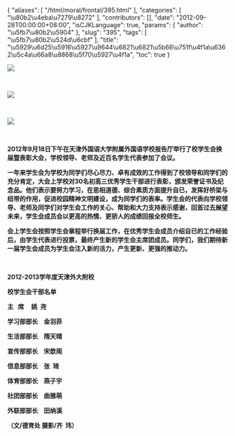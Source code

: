 {
    "aliases": [
        "/html/moral/frontal/395.html"
    ],
    "categories": [
        "\u80b2\u4eba\u7279\u8272"
    ],
    "contributors": [],
    "date": "2012-09-28T00:00:00+08:00",
    "isCJKLanguage": true,
    "params": {
        "author": "\u5fb7\u80b2\u5904"
    },
    "slug": "395",
    "tags": [
        "\u5fb7\u80b2\u524d\u6cbf"
    ],
    "title": "\u5929\u6d25\u5916\u5927\u9644\u6821\u6821\u5b66\u751f\u4f1a\u6362\u5c4a\u66a8\u8868\u5f70\u5927\u4f1a",
    "toc": true
}

**![](https://cdn.tfls.online/mirror/full/3adedfd64b2e7573b6efe0ffef8bbbfe61b14e35.jpg)**




  




**![](https://cdn.tfls.online/mirror/full/18878c8741d1573252533abbe285f1b01a847ab0.jpg)**




  




**![](https://cdn.tfls.online/mirror/full/1d97477ccf80eaf0f7852b35f8c61dc41cbaf4dd.jpg)**




  




**2012年9月18日下午在天津外国语大学附属外国语学校报告厅举行了校学生会换届暨表彰大会，学校领导、老师及近百名学生代表参加了会议。**




**一年来学生会为学校为同学们尽心尽力、卓有成效的工作得到了校领导和同学们的充分肯定，大会上学校对30名初高三优秀学生干部进行表彰，颁发荣誉证书及纪念品。他们表示要努力学习，在思相道德、综合素质方面提升自已，发挥好桥梁与纽带的作用，促进校园精神文明建设，成为同学们的表率。学生会的代表向学校领导、老师及同学们对学生会工作的关心、帮助和大力支持表示感谢，回首过去展望未来，学生会成员会以更高的热情、更骄人的成绩回报全校师生。**




**会上学生会按照学生会章程举行换届工作，在优秀学生会成员介绍自已的工作经验后，由学生代表进行投票，最终产生新的学生会主席团成员。同学们，我们期待新一届学生会成员为学生会注入新的活力，产生更新、更强的推动力。**




  




**2012-2013学年度天津外大附校**




**校学生会干部名单**




**主   席     姚  尧**




**学习部部长    金羽菲**




**生活部部长    隋天晴**




**宣传部部长    宋歆雨**




**信息部部长    张  琦**




**体育部部长    燕子宇**




**社团部部长    曲雅萌**




**外联部部长    田纳溪**









**（文/德育处 摄影/齐  玮）**


